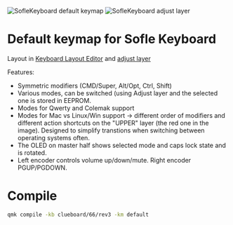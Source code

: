 ![SofleKeyboard default keymap](https://github.com/josefadamcik/SofleKeyboard/raw/master/Images/soflekeyboard.png)
![SofleKeyboard adjust layer](https://github.com/josefadamcik/SofleKeyboard/raw/master/Images/soflekeyboard_layout_adjust.png)

# Default keymap for Sofle Keyboard

Layout in [Keyboard Layout Editor](http://www.keyboard-layout-editor.com/#/gists/76efb423a46cbbea75465cb468eef7ff) and [adjust layer](http://www.keyboard-layout-editor.com/#/gists/4bcf66f922cfd54da20ba04905d56bd4)

Features:

-   Symmetric modifiers (CMD/Super, Alt/Opt, Ctrl, Shift)
-   Various modes, can be switched (using Adjust layer and the selected one is stored in EEPROM.
-   Modes for Qwerty and Colemak support
-   Modes for Mac vs Linux/Win support -> different order of modifiers and different action shortcuts on the "UPPER" layer (the red one in the image). Designed to simplify transtions when switching between operating systems often.
-   The OLED on master half shows selected mode and caps lock state and is rotated.
-   Left encoder controls volume up/down/mute. Right encoder PGUP/PGDOWN.

# Compile


```sh
qmk compile -kb clueboard/66/rev3 -km default 
```
